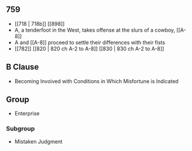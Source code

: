 ## 759
- [[718 | 718b]] [[898]] 
- A, a tenderfoot in the West, takes offense at the slurs of a cowboy, [[A-8]]
- A and [[A-8]] proceed to settle their differences with their fists
- [[782]] [[820 | 820 ch A-2 to A-8]] [[830 | 830 ch A-2 to A-8]] 

## B Clause
- Becoming Invoived with Conditions in Which Misfortune is Indicated

## Group
- Enterprise

### Subgroup
- Mistaken Judgment

